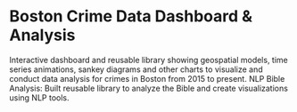 # Boston Crime Data Dashboard & Analysis

Interactive dashboard and reusable library showing geospatial models, time series animations, sankey diagrams and other charts to visualize and conduct data analysis for crimes in Boston from 2015 to present. 
NLP Bible Analysis: Built reusable library to analyze the Bible and create visualizations using NLP tools.
